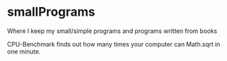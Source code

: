 # smallPrograms
Where I keep my small/simple programs and programs written from books


CPU-Benchmark finds out how many times your computer can Math.sqrt in one minute. 
